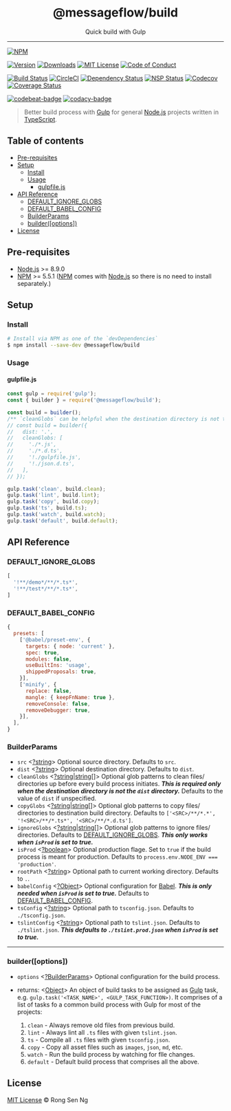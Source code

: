 <div align="center" style="text-align: center;">
  <h1 style="border-bottom: none;">@messageflow/build</h1>

  <p>Quick build with Gulp</p>
</div>

<hr />

[![NPM][nodei-badge]][nodei-url]

[![Version][version-badge]][version-url]
[![Downloads][downloads-badge]][downloads-url]
[![MIT License][mit-license-badge]][mit-license-url]
[![Code of Conduct][coc-badge]][coc-url]

[![Build Status][travis-badge]][travis-url]
[![CircleCI][circleci-badge]][circleci-url]
[![Dependency Status][daviddm-badge]][daviddm-url]
[![NSP Status][nsp-badge]][nsp-url]
[![Codecov][codecov-badge]][codecov-url]
[![Coverage Status][coveralls-badge]][coveralls-url]

[![codebeat-badge]][codebeat-url]
[![codacy-badge]][codacy-url]

> Better build process with [Gulp][gulp-url] for general [Node.js][node-js-url] projects written in [TypeScript][typescript-url].

## Table of contents

- [Pre-requisites](#pre-requisites)
- [Setup](#setup)
  - [Install](#install)
  - [Usage](#usage)
    - [gulpfile.js](#gulpfilejs)
- [API Reference](#api-reference)
  - [DEFAULT_IGNORE_GLOBS](#default_ignore_globs)
  - [DEFAULT_BABEL_CONFIG](#default_babel_config)
  - [BuilderParams](#builderparams)
  - [builder([options])](#builderoptions)
- [License](#license)

## Pre-requisites

- [Node.js][node-js-url] >= 8.9.0
- [NPM][npm-url] >= 5.5.1 ([NPM][npm-url] comes with [Node.js][node-js-url] so there is no need to install separately.)

## Setup

### Install

```sh
# Install via NPM as one of the `devDependencies`
$ npm install --save-dev @messageflow/build
```

### Usage

#### gulpfile.js

```js
const gulp = require('gulp');
const { builder } = require('@messageflow/build');

const build = builder();
/** `cleanGlobs` can be helpful when the destination directory is not the `dist` directory. */
// const build = builder({
//   dist: '.',
//   cleanGlobs: [
//     './*.js',
//     './*.d.ts',
//     '!./gulpfile.js',
//     '!./json.d.ts',
//   ],
// });

gulp.task('clean', build.clean);
gulp.task('lint', build.lint);
gulp.task('copy', build.copy);
gulp.task('ts', build.ts);
gulp.task('watch', build.watch);
gulp.task('default', build.default);
```

## API Reference

### DEFAULT_IGNORE_GLOBS

```js
[
  '!**/demo*/**/*.ts*',
  '!**/test*/**/*.ts*',
]
```

### DEFAULT_BABEL_CONFIG

```js
{
  presets: [
    ['@babel/preset-env', {
      targets: { node: 'current' },
      spec: true,
      modules: false,
      useBuiltIns: 'usage',
      shippedProposals: true,
    }],
    ['minify', {
      replace: false,
      mangle: { keepFnName: true },
      removeConsole: false,
      removeDebugger: true,
    }],
  ],
}
```

### BuilderParams

- `src` <[?string][string-mdn-url]> Optional source directory. Defaults to `src`.
- `dist` <[?string][string-mdn-url]> Optional destination directory. Defaults to `dist`.
- `cleanGlobs` <[?string][string-mdn-url]|[string][string-mdn-url][]> Optional glob patterns to clean files/ directories up before every build process initiates. **_This is required only when the destination directory is not the `dist` directory._** Defaults to the value of `dist` if unspecified.
- `copyGlobs` <[?string][string-mdn-url]|[string][string-mdn-url][]> Optional glob patterns to copy files/ directories to destination build directory. Defaults to `['<SRC>/**/*.*', '!<SRC>/**/*.ts*', '<SRC>/**/*.d.ts']`.
- `ignoreGlobs` <[?string][string-mdn-url]|[string][string-mdn-url][]> Optional glob patterns to ignore files/ directories. Defaults to [DEFAULT_IGNORE_GLOBS][default-ignore-globs-url]. **_This only works when `isProd` is set to true._**
- `isProd` <[?boolean][boolean-mdn-url]> Optional production flage. Set to `true` if the build process is meant for production. Defaults to `process.env.NODE_ENV === 'production'`.
- `rootPath` <[?string][string-mdn-url]> Optional path to current working directory. Defaults to `.`.
- `babelConfig` <[?Object][object-mdn-url]> Optional configuration for [Babel][babel-url]. **_This is only needed when `isProd` is set to true._** Defaults to [DEFAULT_BABEL_CONFIG][default-babel-config-url].
- `tsConfig` <[?string][string-mdn-url]> Optional path to `tsconfig.json`. Defaults to `./tsconfig.json`.
- `tslintConfig` <[?string][string-mdn-url]> Optional path to `tslint.json`. Defaults to `./tslint.json`. **_This defaults to `./tslint.prod.json` when `isProd` is set to true._**

___

### builder([options])

- `options` <[?BuilderParams][builderparams-url]> Optional configuration for the build process.
- returns: <[Object][object-mdn-url]> An object of build tasks to be assigned as [Gulp][gulp-url] task, e.g. `gulp.task('<TASK_NAME>', <GULP_TASK_FUNCTION>)`. It comprises of a list of tasks fo a common build process with Gulp for most of the projects:

  1. `clean` - Always remove old files from previous build.
  2. `lint` - Always lint all `.ts` files with given `tslint.json`.
  3. `ts` - Compile all `.ts` files with given `tsconfig.json`.
  4. `copy` - Copy all asset files such as `images`, `json`, `md`, etc.
  5. `watch` - Run the build process by watching for flle changes.
  6. `default` - Default build process that comprises all the above.

## License

[MIT License](https://motss.mit-license.org/) © Rong Sen Ng

<!-- References -->
[typescript-url]: https://github.com/Microsoft/TypeScript
[node-js-url]: https://nodejs.org
[npm-url]: https://www.npmjs.com
[node-releases-url]: https://nodejs.org/en/download/releases
[gulp-url]: https://github.com/gulpjs/gulp
[babel-url]: https://github.com/babel/babel

[builderparams-url]: #builderparams
[default-ignore-globs-url]: #default_ignore_globs
[default-babel-config-url]: #default_babel_config

[array-mdn-url]: https://developer.mozilla.org/en-US/docs/Web/JavaScript/Reference/Global_Objects/Array
[boolean-mdn-url]: https://developer.mozilla.org/en-US/docs/Web/JavaScript/Reference/Global_Objects/Boolean
[function-mdn-url]: https://developer.mozilla.org/en-US/docs/Web/JavaScript/Reference/Global_Objects/Function
[map-mdn-url]: https://developer.mozilla.org/en-US/docs/Web/JavaScript/Reference/Global_Objects/Map
[number-mdn-url]: https://developer.mozilla.org/en-US/docs/Web/JavaScript/Reference/Global_Objects/Number
[object-mdn-url]: https://developer.mozilla.org/en-US/docs/Web/JavaScript/Reference/Global_Objects/Object
[promise-mdn-url]: https://developer.mozilla.org/en-US/docs/Web/JavaScript/Reference/Global_Objects/Promise
[regexp-mdn-url]: https://developer.mozilla.org/en-US/docs/Web/JavaScript/Reference/Global_Objects/RegExp
[set-mdn-url]: https://developer.mozilla.org/en-US/docs/Web/JavaScript/Reference/Global_Objects/Set
[string-mdn-url]: https://developer.mozilla.org/en-US/docs/Web/JavaScript/Reference/Global_Objects/String

<!-- Badges -->
[nodei-badge]: https://nodei.co/npm/@messageflow/build.png?downloads=true&downloadRank=true&stars=true

[version-badge]: https://img.shields.io/npm/v/@messageflow/build.svg?style=flat-square
[downloads-badge]: https://img.shields.io/npm/dm/@messageflow/build.svg?style=flat-square
[mit-license-badge]: https://img.shields.io/github/license/mashape/apistatus.svg?style=flat-square
[coc-badge]: https://img.shields.io/badge/code%20of-conduct-ff69b4.svg?style=flat-square

[travis-badge]: https://img.shields.io/travis/Messageflow/build.svg?style=flat-square
[circleci-badge]: https://circleci.com/gh/Messageflow/build/tree/master.svg?style=svg
[daviddm-badge]: https://img.shields.io/david/Messageflow/build.svg?style=flat-square
[nsp-badge]: https://nodesecurity.io/orgs/messageflow/projects/4650ee88-a5b8-4474-bff4-7d55d8b2c51f/badge?style=flat-square
[codecov-badge]: https://codecov.io/gh/Messageflow/build/branch/master/graph/badge.svg?style=flat-square
[coveralls-badge]: https://coveralls.io/repos/github/Messageflow/build/badge.svg?branch=master&style=flat-square

[codebeat-badge]: https://codebeat.co/badges/ca230cdd-bdc5-4f9e-bd39-7b62d47f5fef?style=flat-square
[codacy-badge]: https://api.codacy.com/project/badge/Grade/ef8c3a98c9e649d19a67ae78f980748a?style=flat-square

<!-- Links -->
[nodei-url]: https://nodei.co/npm/@messageflow/build

[version-url]: https://www.npmjs.com/package/@messageflow/build
[downloads-url]: http://www.npmtrends.com/@messageflow/build
[mit-license-url]: https://github.com/Messageflow/build/blob/master/LICENSE
[coc-url]: https://github.com/Messageflow/build/blob/master/CODE_OF_CONDUCT.md

[travis-url]: https://travis-ci.org/Messageflow/build
[circleci-url]: https://circleci.com/gh/Messageflow/build/tree/master
[daviddm-url]: https://david-dm.org/Messageflow/build
[nsp-url]: https://nodesecurity.io/orgs/messageflow/projects/4650ee88-a5b8-4474-bff4-7d55d8b2c51f
[codecov-url]: https://codecov.io/gh/Messageflow/build
[coveralls-url]: https://coveralls.io/github/Messageflow/build?branch=master

[codebeat-url]: https://codebeat.co/projects/github-com-messageflow-build-master
[codacy-url]: https://www.codacy.com/app/motss/build?utm_source=github.com&amp;utm_medium=referral&amp;utm_content=Messageflow/build&amp;utm_campaign=Badge_Grade
